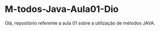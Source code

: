 # M-todos-Java-Aula01-Dio
Olá, repositório referente a aula 01 sobre a utilização de métodos JAVA. 
